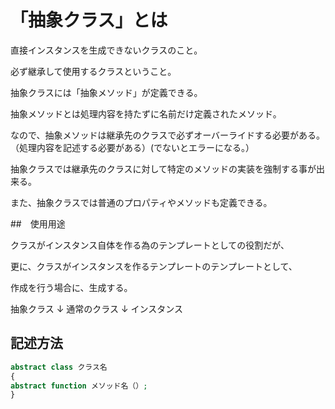 # 「抽象クラス」とは

直接インスタンスを生成できないクラスのこと。

必ず継承して使用するクラスということ。

抽象クラスには「抽象メソッド」が定義できる。

抽象メソッドとは処理内容を持たずに名前だけ定義されたメソッド。

なので、抽象メソッドは継承先のクラスで必ずオーバーライドする必要がある。（処理内容を記述する必要がある）(でないとエラーになる。）

抽象クラスでは継承先のクラスに対して特定のメソッドの実装を強制する事が出来る。

また、抽象クラスでは普通のプロパティやメソッドも定義できる。

##　使用用途

クラスがインスタンス自体を作る為のテンプレートとしての役割だが、

更に、クラスがインスタンスを作るテンプレートのテンプレートとして、

作成を行う場合に、生成する。

抽象クラス
↓
通常のクラス
↓
インスタンス




## 記述方法
```php
abstract class クラス名
{
abstract function メソッド名（）;
}
```

